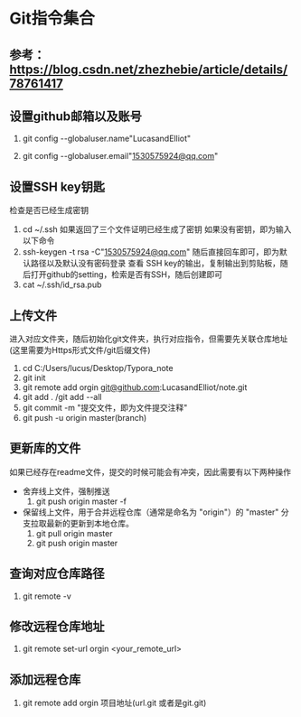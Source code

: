 # Git指令集合
## 参考：https://blog.csdn.net/zhezhebie/article/details/78761417

## 设置github邮箱以及账号

1.  git config --globaluser.name"LucasandElliot"

2. git config --globaluser.email"1530575924@qq.com"

##  设置SSH key钥匙
检查是否已经生成密钥
1. cd ~/.ssh
如果返回了三个文件证明已经生成了密钥
如果没有密钥，即为输入以下命令
1. ssh-keygen -t rsa -C"1530575924@qq.com"
随后直接回车即可，即为默认路径以及默认没有密码登录
查看 SSH key的输出，复制输出到剪贴板，随后打开github的setting，检索是否有SSH，随后创建即可
1. cat ~/.ssh/id_rsa.pub
## 上传文件
进入对应文件夹，随后初始化git文件夹，执行对应指令，但需要先关联仓库地址(这里需要为Https形式文件/git后缀文件)
1. cd C:/Users/lucus/Desktop/Typora_note
2. git init
3. git remote add orgin git@github.com:LucasandElliot/note.git
4. git add .  /git add --all
5. git commit -m "提交文件，即为文件提交注释"
6. git push -u origin master(branch)
## 更新库的文件
如果已经存在readme文件，提交的时候可能会有冲突，因此需要有以下两种操作
- 舍弃线上文件，强制推送
	1. git push origin master -f
- 保留线上文件，用于合并远程仓库（通常是命名为 "origin"）的 "master" 分支拉取最新的更新到本地仓库。
	1. git pull origin master
	2. git push origin master
## 查询对应仓库路径
1. git remote -v
## 修改远程仓库地址
1. git remote set-url orgin <your_remote_url>
## 添加远程仓库
1. git remote add orgin 项目地址(url.git 或者是git.git)



